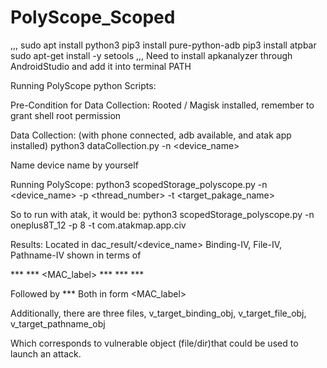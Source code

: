 # PolyScope_Scoped
,,,
sudo apt install python3
pip3 install pure-python-adb
pip3 install atpbar
sudo apt-get install -y setools
,,,
Need to install apkanalyzer through AndroidStudio and add it into terminal PATH


Running PolyScope python Scripts:

Pre-Condition for Data Collection:
Rooted / Magisk installed, remember to grant shell root permission

Data Collection:
(with phone connected, adb available, and atak app installed)
python3 dataCollection.py -n <device_name> 

Name device name by yourself

Running PolyScope:
python3 scopedStorage_polyscope.py -n <device_name> -p <thread_number> -t <target_pakage_name>

So to run with atak, it would be:
python3 scopedStorage_polyscope.py -n oneplus8T_12 -p 8 -t com.atakmap.app.civ


Results:
Located in dac_result/<device_name>
Binding-IV, File-IV, Pathname-IV shown in terms of 

***<object path> *** <MAC_label> *** <owner UID> *** <GID> *** <perm>

Followed by  <attacker> *** <victim>
Both in form <PID> <MAC_label> <UID> <GID>



Additionally, there are three files, v_target_binding_obj, v_target_file_obj, v_target_pathname_obj

Which corresponds to vulnerable object (file/dir)that could be used to launch an attack.

